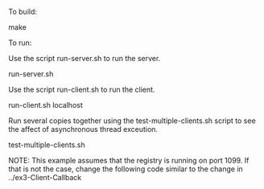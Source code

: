 

To build: 

make

To run:

Use the script run-server.sh to run the server.

run-server.sh

Use the script run-client.sh to run the client. 

run-client.sh localhost

Run several copies together using the test-multiple-clients.sh script to
see the affect of asynchronous thread exceution.

test-multiple-clients.sh

NOTE: This example assumes that the registry is running on port 1099. If that is not the case,
change the following code similar to the change in ../ex3-Client-Callback
